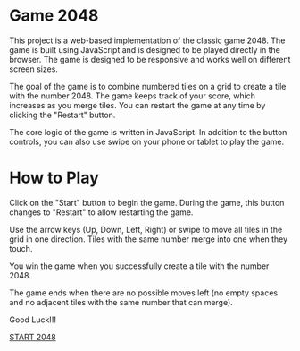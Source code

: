 # Game 2048

This project is a web-based implementation of the classic game 2048. The game is built using JavaScript and is designed to be played directly in the browser. The game is designed to be responsive and works well on different screen sizes.

The goal of the game is to combine numbered tiles on a grid to create a tile with the number 2048. The game keeps track of your score, which increases as you merge tiles. You can restart the game at any time by clicking the "Restart" button.

The core logic of the game is written in JavaScript.
In addition to the button controls, you can also use swipe on your phone or tablet to play the game.

# How to Play

Click on the "Start" button to begin the game. During the game, this button changes to "Restart" to allow restarting the game.

Use the arrow keys (Up, Down, Left, Right) or swipe to move all tiles in the grid in one direction. Tiles with the same number merge into one when they touch.

You win the game when you successfully create a tile with the number 2048.

The game ends when there are no possible moves left (no empty spaces and no adjacent tiles with the same number that can merge).

Good Luck!!!

[START 2048](https://AndreaTkachuk.github.io/Game-2048/)
